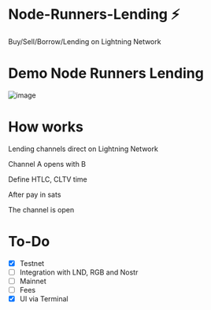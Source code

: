 # Node-Runners-Lending :zap:

 Buy/Sell/Borrow/Lending on Lightning Network 
 
 # Demo Node Runners Lending
 
 ![image](https://user-images.githubusercontent.com/83122757/228208656-9595956b-58e4-494d-af80-624e7b036421.png)


# How works

Lending channels direct on Lightning Network

Channel A opens with B

Define HTLC, CLTV time

After pay in sats

The channel is open

# To-Do

- [X] Testnet
- [ ] Integration with LND, RGB and Nostr
- [ ] Mainnet
- [ ] Fees
- [X] UI via Terminal
